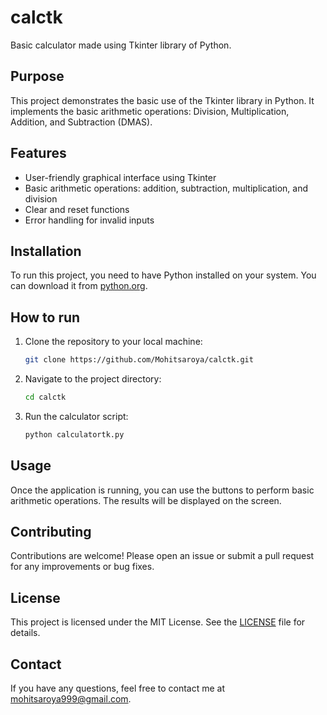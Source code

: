 # calctk

Basic calculator made using Tkinter library of Python.

## Purpose

This project demonstrates the basic use of the Tkinter library in Python. It implements the basic arithmetic operations: Division, Multiplication, Addition, and Subtraction (DMAS).

## Features

- User-friendly graphical interface using Tkinter
- Basic arithmetic operations: addition, subtraction, multiplication, and division
- Clear and reset functions
- Error handling for invalid inputs

## Installation

To run this project, you need to have Python installed on your system. You can download it from [python.org](https://www.python.org/).

## How to run

1. Clone the repository to your local machine:
    ```bash
    git clone https://github.com/Mohitsaroya/calctk.git
    ```
2. Navigate to the project directory:
    ```bash
    cd calctk
    ```
3. Run the calculator script:
    ```bash
    python calculatortk.py
    ```

## Usage

Once the application is running, you can use the buttons to perform basic arithmetic operations. The results will be displayed on the screen.

## Contributing

Contributions are welcome! Please open an issue or submit a pull request for any improvements or bug fixes.

## License

This project is licensed under the MIT License. See the [LICENSE](LICENSE) file for details.

## Contact

If you have any questions, feel free to contact me at mohitsaroya999@gmail.com.
